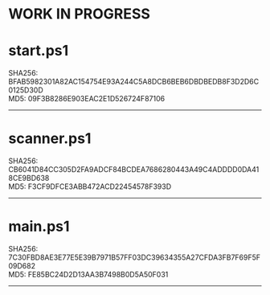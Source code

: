 # WORK IN PROGRESS
 
# start.ps1 

 SHA256: BFAB5982301A82AC154754E93A244C5A8DCB6BEB6DBDBEDB8F3D2D6C0125D30D    
 MD5: 09F3B8286E903EAC2E1D526724F87106
___________________________________________________________________________
# scanner.ps1

SHA256: CB6041D84CC305D2FA9ADCF84BCDEA7686280443A49C4ADDDD0DA418CE9BD638  
MD5: F3CF9DFCE3ABB472ACD22454578F393D
___________________________________________________________________________
# main.ps1

SHA256: 7C30FBD8AE3E77E5E39B7971B57FF03DC39634355A27CFDA3FB7F69F5F09D682  
MD5: FE85BC24D2D13AA3B7498B0D5A50F031
___________________________________________________________________________
